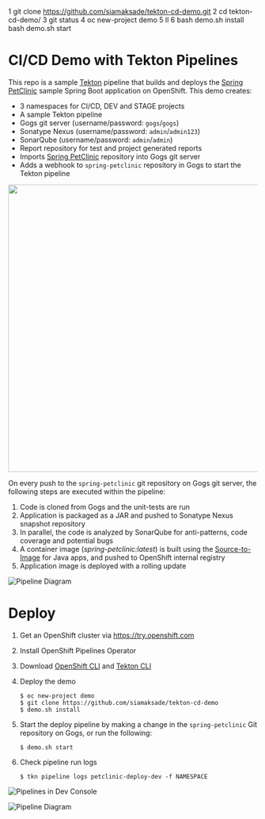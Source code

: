 1  git clone https://github.com/siamaksade/tekton-cd-demo.git
2  cd tekton-cd-demo/
3  git status
4  oc new-project demo
5  ll
6  bash demo.sh install
   bash demo.sh start

# CI/CD Demo with Tekton Pipelines

This repo is a sample [Tekton](http://www.tekton.dev) pipeline that builds and deploys the [Spring PetClinic](https://github.com/spring-projects/spring-petclinic) sample Spring Boot application on OpenShift. This demo creates:
* 3 namespaces for CI/CD, DEV and STAGE projects
* A sample Tekton pipeline
* Gogs git server (username/password: `gogs`/`gogs`)
* Sonatype Nexus (username/password: `admin`/`admin123`)
* SonarQube (username/password: `admin`/`admin`)
* Report repository for test and project generated reports
* Imports [Spring PetClinic](https://github.com/spring-projects/spring-petclinic) repository into Gogs git server
* Adds a webhook to `spring-petclinic` repository in Gogs to start the Tekton pipeline

<p align="center">
  <img width="580" src="docs/images/projects.svg">
</p>

On every push to the `spring-petclinic` git repository on Gogs git server, the following steps are executed within the pipeline:

1. Code is cloned from Gogs and the unit-tests are run
1. Application is packaged as a JAR and pushed to Sonatype Nexus snapshot repository
1. In parallel, the code is analyzed by SonarQube for anti-patterns, code coverage and potential bugs
1. A container image (_spring-petclinic:latest_) is built using the [Source-to-Image](https://github.com/openshift/source-to-image) for Java apps, and pushed to OpenShift internal registry
1. Application image is deployed with a rolling update

![Pipeline Diagram](docs/images/pipeline-diagram.svg)



# Deploy

1. Get an OpenShift cluster via https://try.openshift.com
1. Install OpenShift Pipelines Operator
1. Download [OpenShift CLI](https://mirror.openshift.com/pub/openshift-v4/clients/ocp/latest/) and [Tekton CLI](https://github.com/tektoncd/cli/releases) 
1. Deploy the demo

    ```
    $ oc new-project demo
    $ git clone https://github.com/siamaksade/tekton-cd-demo 
    $ demo.sh install
    ```

1. Start the deploy pipeline by making a change in the `spring-petclinic` Git repository on Gogs, or run the following:

    ```
    $ demo.sh start
    ```

1. Check pipeline run logs

    ```
    $ tkn pipeline logs petclinic-deploy-dev -f NAMESPACE
    ```

![Pipelines in Dev Console](docs/images/pipelines.png)

![Pipeline Diagram](docs/images/pipeline-viz.png)
